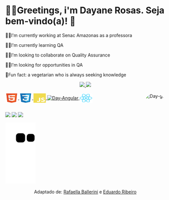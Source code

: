 <div>
  
  <h1 align="left">
  👋🏼Greetings, i'm Dayane Rosas. Seja bem-vindo(a)! 🥰
  </h1>
<p align="left">
👩‍🏫I'm currently working at Senac Amazonas as a professora
<p align="left">
👩‍💻I'm currently learning QA
<p align="left">
🙅‍♀️I'm looking to collaborate on Quality Assurance
<p align="left">
💁‍♀️I'm looking for opportunities in QA
<p align="left">
🧠Fun fact: a vegetarian who is always seeking knowledge</p>
</p>
  
<div align="center">
  <a href="https://github.com/dayanerosas">
  <img center="180em" src="https://github-readme-stats.vercel.app/api?username=dayane-rosas&show_icons=true&theme=radical&include_all_commits=true&count_private=true"/>
  <img center="180em" src="https://github-readme-stats.vercel.app/api/top-langs/?username=dayane-rosas&layout=compact&langs_count=7&theme=radical"/>
</div>
  
<div style="display: inline_block"><br>
  <img align="center" alt="Day-HTML" height="30" width="40" src="https://raw.githubusercontent.com/devicons/devicon/master/icons/html5/html5-original.svg">
  <img align="center" alt="Day-CSS" height="30" width="40" src="https://raw.githubusercontent.com/devicons/devicon/master/icons/css3/css3-original.svg">
  <img align="center" alt="Day-Js" height="30" width="40" src="https://raw.githubusercontent.com/devicons/devicon/master/icons/javascript/javascript-plain.svg">
  <img align="center" alt="Day-Angular" height="30" width="40" src="https://cdn.jsdelivr.net/gh/devicons/devicon/icons/angularjs/angularjs-original.svg">
  <img align="center" alt="Day-React" height="30" width="40" src="https://raw.githubusercontent.com/devicons/devicon/master/icons/react/react-original.svg">
  <img align="right" alt="Day-gif" height="150" style="border-radius:50px;"      src="https://media.discordapp.net/attachments/639956127056134178/890373478988013628/Publicacoes_Instagram_1_1.png?width=676&height=676">

</div>

 ##

<div> 

 <a href="https://discord.com/channels/@me" target="_blank"><img src="https://img.shields.io/badge/Discord-7289DA?style=for-the-badge&logo=discord&logoColor=white" target="_blank"></a>
<a href = "mailto:dayanerosas@gmail.com"><img src="https://img.shields.io/badge/Gmail-D14836?style=for-the-badge&logo=gmail&logoColor=white" target="_blank"></a>
<a href="https://www.linkedin.com/in/dayane-rosas-de-souza-22b9b2104/" target="_blank"><img src="https://img.shields.io/badge/-LinkedIn-%230077B5?style=for-the-badge&logo=linkedin&logoColor=white" target="_blank"></a> 

  ![Snake animation](https://github.com/rafaballerini/rafaballerini/blob/output/github-contribution-grid-snake.svg)

</div>

<div align="center">
  <p>Adaptado de: <a href="https://github.com/rafaballerini">Rafaella Ballerini</a> e <a href="https://github.com/duribeiro/duribeiro">Eduardo Ribeiro</a> </p> 
</div>
